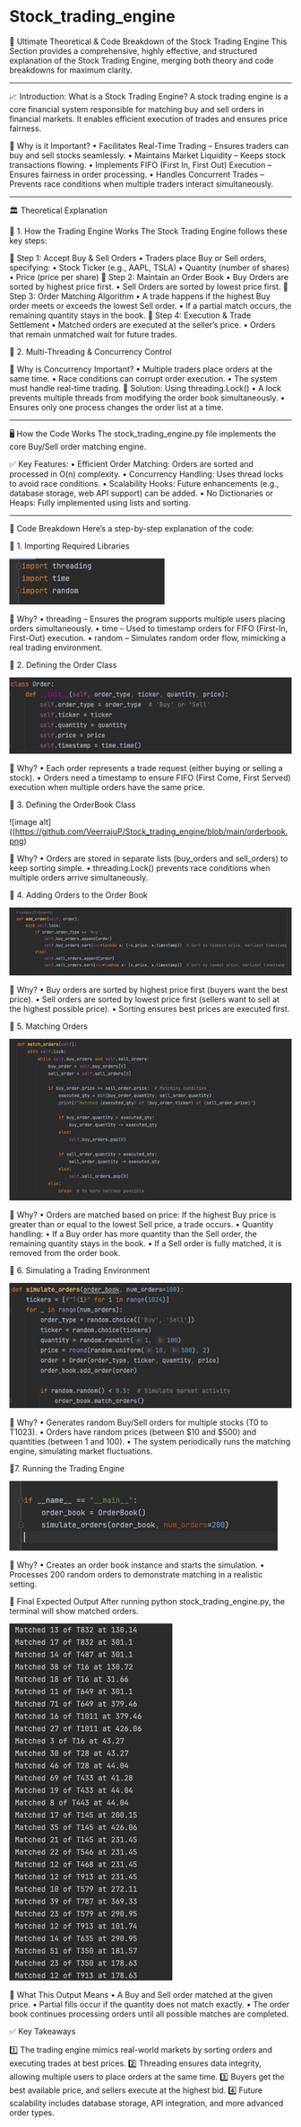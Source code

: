 # Stock_trading_engine

📖 Ultimate Theoretical & Code Breakdown of the Stock Trading Engine
This Section provides a comprehensive, highly effective, and structured explanation of the Stock Trading Engine, merging both theory and code breakdowns for maximum clarity.

---------------------------------------------------------------------------------------------------------------------------------------------------------------------------------------------------------------

📈 Introduction: What is a Stock Trading Engine?
A stock trading engine is a core financial system responsible for matching buy and sell orders in financial markets. It enables efficient execution of trades and ensures price fairness.

🚀 Why is it Important?
	•	Facilitates Real-Time Trading – Ensures traders can buy and sell stocks seamlessly.
	•	Maintains Market Liquidity – Keeps stock transactions flowing.
	•	Implements FIFO (First In, First Out) Execution – Ensures fairness in order processing.
	•	Handles Concurrent Trades – Prevents race conditions when multiple traders interact simultaneously.

---------------------------------------------------------------------------------------------------------------------------------------------------------------------------------------------------------------

🏛️ Theoretical Explanation

📌 1. How the Trading Engine Works
The Stock Trading Engine follows these key steps:

🔹 Step 1: Accept Buy & Sell Orders
	•	Traders place Buy or Sell orders, specifying:
	•	Stock Ticker (e.g., AAPL, TSLA)
	•	Quantity (number of shares)
	•	Price (price per share)
🔹 Step 2: Maintain an Order Book
	•	Buy Orders are sorted by highest price first.
	•	Sell Orders are sorted by lowest price first.
🔹 Step 3: Order Matching Algorithm
	•	A trade happens if the highest Buy order meets or exceeds the lowest Sell order.
	•	If a partial match occurs, the remaining quantity stays in the book.
🔹 Step 4: Execution & Trade Settlement
	•	Matched orders are executed at the seller’s price.
	•	Orders that remain unmatched wait for future trades.

📌 2. Multi-Threading & Concurrency Control

🔹 Why is Concurrency Important?
	•	Multiple traders place orders at the same time.
	•	Race conditions can corrupt order execution.
	•	The system must handle real-time trading.
🔹 Solution: Using threading.Lock()
	•	A lock prevents multiple threads from modifying the order book simultaneously.
	•	Ensures only one process changes the order list at a time.

---------------------------------------------------------------------------------------------------------------------------------------------------------------------------------------------------------------

🖥️ How the Code Works
The stock_trading_engine.py file implements the core Buy/Sell order matching engine.

✅ Key Features:
	•	Efficient Order Matching: Orders are sorted and processed in O(n) complexity.
	•	Concurrency Handling: Uses thread locks to avoid race conditions.
	•	Scalability Hooks: Future enhancements (e.g., database storage, web API support) can be added.
	•	No Dictionaries or Heaps: Fully implemented using lists and sorting.

 --------------------------------------------------------------------------------------------------------------------------------------------------------------------------------------------------------------

 📝 Code Breakdown
Here’s a step-by-step explanation of the code:

🔹 1. Importing Required Libraries

![image alt](https://github.com/VeerrajuP/Stock_trading_engine/blob/8167bd82d995a7f5f6dd6dd444b2a5cfa999ae89/required%20libraries.png)

📌 Why?
	•	threading – Ensures the program supports multiple users placing orders simultaneously.
	•	time – Used to timestamp orders for FIFO (First-In, First-Out) execution.
	•	random – Simulates random order flow, mimicking a real trading environment.

🔹 2. Defining the Order Class

![image alt](https://github.com/VeerrajuP/Stock_trading_engine/blob/main/ordering.png)

📌 Why?
	•	Each order represents a trade request (either buying or selling a stock).
	•	Orders need a timestamp to ensure FIFO (First Come, First Served) execution when multiple orders have the same price.

 🔹 3. Defining the OrderBook Class
 
 ![image alt]((https://github.com/VeerrajuP/Stock_trading_engine/blob/main/orderbook.png) 

 📌 Why?
	•	Orders are stored in separate lists (buy_orders and sell_orders) to keep sorting simple.
	•	threading.Lock() prevents race conditions when multiple orders arrive simultaneously.

 🔹 4. Adding Orders to the Order Book
 
 ![image alt](https://github.com/VeerrajuP/Stock_trading_engine/blob/main/adding%20orders.png)

 📌 Why?
	•	Buy orders are sorted by highest price first (buyers want the best price).
	•	Sell orders are sorted by lowest price first (sellers want to sell at the highest possible price).
	•	Sorting ensures best prices are executed first.

🔹 5. Matching Orders

![image alt](https://github.com/VeerrajuP/Stock_trading_engine/blob/main/matching%20orders.png)

📌 Why?
	•	Orders are matched based on price: If the highest Buy price is greater than or equal to the lowest Sell price, a trade occurs.
	•	Quantity handling:
	•	If a Buy order has more quantity than the Sell order, the remaining quantity stays in the book.
	•	If a Sell order is fully matched, it is removed from the order book.

 🔹 6. Simulating a Trading Environment
 
 ![image alt](https://github.com/VeerrajuP/Stock_trading_engine/blob/main/simulating%20orders.png)

📌 Why?
	•	Generates random Buy/Sell orders for multiple stocks (T0 to T1023).
	•	Orders have random prices (between $10 and $500) and quantities (between 1 and 100).
	•	The system periodically runs the matching engine, simulating market fluctuations.

 🔹7. Running the Trading Engine
 
 ![image alt](https://github.com/VeerrajuP/Stock_trading_engine/blob/main/running%20the%20trade%20engine.png)

 📌 Why?
	•	Creates an order book instance and starts the simulation.
	•	Processes 200 random orders to demonstrate matching in a realistic setting.

 🎯 Final Expected Output
After running python stock_trading_engine.py, the terminal will show matched orders.

![image alt](https://github.com/VeerrajuP/Stock_trading_engine/blob/main/Output.png)

🔹 What This Output Means
	•	A Buy and Sell order matched at the given price.
	•	Partial fills occur if the quantity does not match exactly.
	•	The order book continues processing orders until all possible matches are completed.

✅ Key Takeaways

1️⃣ The trading engine mimics real-world markets by sorting orders and executing trades at best prices.
2️⃣ Threading ensures data integrity, allowing multiple users to place orders at the same time.
3️⃣ Buyers get the best available price, and sellers execute at the highest bid.
4️⃣ Future scalability includes database storage, API integration, and more advanced order types.
